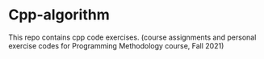 # Cpp-algorithm


This repo contains cpp code exercises.
(course assignments and personal exercise codes for Programming Methodology course, Fall 2021)
